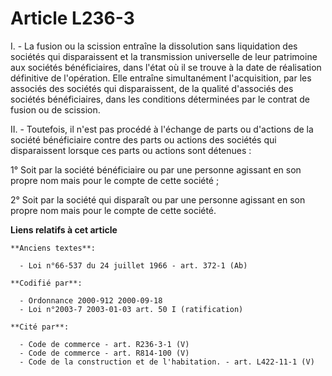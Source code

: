 # Article L236-3

I. - La fusion ou la scission entraîne la dissolution sans liquidation des sociétés qui disparaissent et la transmission
universelle de leur patrimoine aux sociétés bénéficiaires, dans l'état où il se trouve à la date de réalisation définitive de
l'opération. Elle entraîne simultanément l'acquisition, par les associés des sociétés qui disparaissent, de la qualité
d'associés des sociétés bénéficiaires, dans les conditions déterminées par le contrat de fusion ou de scission.

II. - Toutefois, il n'est pas procédé à l'échange de parts ou d'actions de la société bénéficiaire contre des parts ou
actions des sociétés qui disparaissent lorsque ces parts ou actions sont détenues :

1° Soit par la société bénéficiaire ou par une personne agissant en son propre nom mais pour le compte de cette société ;

2° Soit par la société qui disparaît ou par une personne agissant en son propre nom mais pour le compte de cette société.

**Liens relatifs à cet article**

	**Anciens textes**:

	  - Loi n°66-537 du 24 juillet 1966 - art. 372-1 (Ab)

	**Codifié par**:

	  - Ordonnance 2000-912 2000-09-18
	  - Loi n°2003-7 2003-01-03 art. 50 I (ratification)

	**Cité par**:

	  - Code de commerce - art. R236-3-1 (V)
	  - Code de commerce - art. R814-100 (V)
	  - Code de la construction et de l'habitation. - art. L422-11-1 (V)
